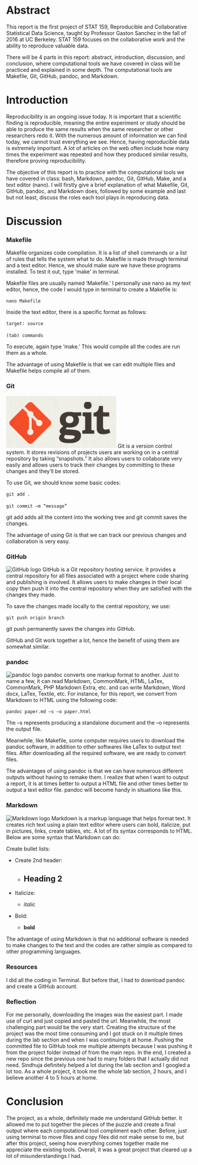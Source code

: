Abstract
========

This report is the first project of STAT 159, Reproducible and
Collaborative Statistical Data Science, taught by Professor Gaston
Sanchez in the fall of 2016 at UC Berkeley. STAT 159 focuses on the
collaborative work and the ability to reproduce valuable data.

There will be 4 parts in this report: abstract, introduction,
discussion, and conclusion, where computational tools we have covered in
class will be practiced and explained in some depth. The computational
tools are Makefile, Git, GitHub, pandoc, and Markdown.

Introduction
============

Reproducibility is an ongoing issue today. It is important that a
scientific finding is reproducible, meaning the entire experiment or
study should be able to produce the same results when the same
researcher or other researchers redo it. With the numerous amount of
information we can find today, we cannot trust everything we see. Hence,
having reproducible data is extremely important. A lot of articles on
the web often include how many times the experiment was repeated and how
they produced similar results, therefore proving reproducibility.

The objective of this report is to practice with the computational tools
we have covered in class: bash, Markdown, pandoc, Git, GitHub, Make, and
a text editor (nano). I will firstly give a brief explanation of what
Makefile, Git, GitHub, pandoc, and Markdown does, followed by some
example and last but not least, discuss the roles each tool plays in
reproducing data.

Discussion
==========

### Makefile

Makefile organizes code compilation. It is a list of shell commands or a
list of rules that tells the system what to do. Makefile is made through
terminal and a text editor. Hence, we should make sure we have these
programs installed. To test it out, type 'make' in terminal.

Makefile files are usually named ‘Makefile.’ I personally use nano as my
text editor, hence, the code I would type in terminal to create a
Makefile is:

    nano Makefile

Inside the text editor, there is a specific format as follows:

    target: source

    (tab) commands

To execute, again type ‘make.’ This would compile all the codes are run
them as a whole.

The advantage of using Makefile is that we can edit multiple files and
Makefile helps compile all of them.

### Git

![Git logo](/Project1/images/git-logo.png) Git is a version control
system. It stores revisions of projects users are working on in a
central repository by taking “snapshots.” It also allows users to
collaborate very easily and allows users to track their changes by
committing to these changes and they’ll be stored.

To use Git, we should know some basic codes:

    git add .

    git commit –m “message”

git add adds all the content into the working tree and git commit saves
the changes.

The advantage of using Git is that we can track our previous changes and
collaboration is very easy.

### GitHub

![GitHub logo](sections/Project1/images/github-logo.png) GitHub is a Git
repository hosting service. It provides a central repository for all
files associated with a project where code sharing and publishing is
involved. It allows users to make changes in their local copy then push
it into the central repository when they are satisfied with the changes
they made.

To save the changes made locally to the central repository, we use:

    git push origin branch

git push permanently saves the changes into GitHub.

GitHub and Git work together a lot, hence the benefit of using them are
somewhat similar.

### pandoc

![pandoc logo](/sections/Project1/images/pandoc-logo.png) pandoc
converts one markup format to another. Just to name a few, it can read
Markdown, CommonMark, HTML, LaTex, CommonMark, PHP Markdown Extra, etc.
and can write Markdown, Word docx, LaTex, Textile, etc. For instance,
for this report, we convert from Markdown to HTML using the following
code:

    pandoc paper.md –s –o paper.html

The –s represents producing a standalone document and the –o represents
the output file.

Meanwhile, like Makefile, some computer requires users to download the
pandoc software, in addition to other softwares like LaTex to output
text files. After downloading all the required software, we are ready to
convert files.

The advantages of using pandoc is that we can have numerous different
outputs without having to remake them. I realize that when I want to
output a report, it is at times better to output a HTML file and other
times better to output a text editor file. pandoc will become handy in
situations like this.

### Markdown

![Markdown logo](paper/Project1/images/markdown-logo.png) Markdown is a
markup language that helps format text. It creates rich text using a
plain text editor where users can bold, italicize, put in pictures,
links, create tables, etc. A lot of its syntax corresponds to HTML.
Below are some syntax that Markdown can do:

Create bullet lists:

-   Create 2nd header:

    -   Heading 2
        ---------

-   Italicize:

    -   *italic*
-   Bold:

    -   **bold**

The advantage of using Markdown is that no additional software is needed
to make changes to the text and the codes are rather simple as compared
to other programming languages.

### Resources

I did all the coding in Terminal. But before that, I had to download
pandoc and create a GitHub account.

### Reflection

For me personally, downloading the images was the easiest part. I made
use of curl and just copied and pasted the url. Meanwhile, the most
challenging part would be the very start. Creating the structure of the
project was the most time consuming and I got stuck on it multiple times
during the lab section and when I was continuing it at home. Pushing the
committed file to GitHub took me multiple attempts because I was pushing
it from the project folder instead of from the main repo. In the end, I
created a new repo since the previous one had to many folders that I
actually did not need. Sindhuja definitely helped a lot during the lab
section and I googled a lot too. As a whole project, it took me the
whole lab section, 2 hours, and I believe another 4 to 5 hours at home.

Conclusion
==========

The project, as a whole, definitely made me understand GitHub better. It
allowed me to put together the pieces of the puzzle and create a final
output where each computational tool compliment each other. Before, just
using terminal to move files and copy files did not make sense to me,
but after this project, seeing how everything comes together made me
appreciate the existing tools. Overall, it was a great project that
cleared up a lot of misunderstandings I had.
